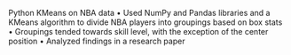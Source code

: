 Python KMeans on NBA data
•	Used NumPy and Pandas libraries and a KMeans algorithm to divide NBA players into groupings based on box stats
•	Groupings tended towards skill level, with the exception of the center position
•	Analyzed findings in a research paper
